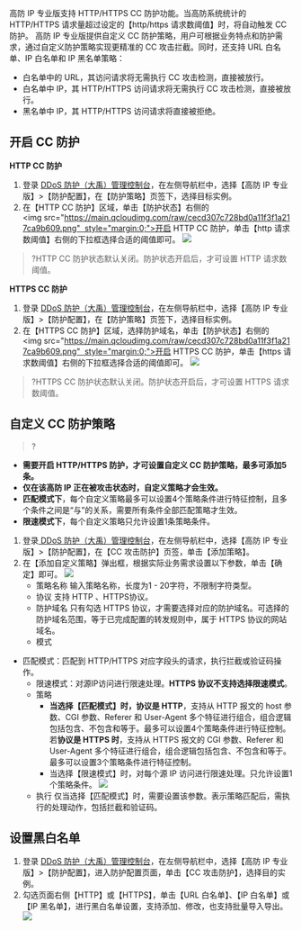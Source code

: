 高防 IP 专业版支持 HTTP/HTTPS CC 防护功能。当高防系统统计的 HTTP/HTTPS 请求量超过设定的【http/https 请求数阈值】时，将自动触发 CC 防护。
高防 IP 专业版提供自定义 CC 防护策略，用户可根据业务特点和防护需求，通过自定义防护策略实现更精准的 CC 攻击拦截。同时，还支持 URL 白名单、IP 白名单和 IP 黑名单策略：
- 白名单中的 URL，其访问请求将无需执行 CC 攻击检测，直接被放行。
- 白名单中 IP，其 HTTP/HTTPS 访问请求将无需执行 CC 攻击检测，直接被放行。
- 黑名单中 IP，其 HTTP/HTTPS 访问请求将直接被拒绝。

## 开启 CC 防护
**HTTP CC 防护**
1. 登录 [DDoS 防护（大禹）管理控制台](https://console.cloud.tencent.com/dayu/overview)，在左侧导航栏中，选择【高防 IP 专业版】>【防护配置】，在【防护策略】页签下，选择目标实例。
2. 在【HTTP CC 防护】区域，单击【防护状态】右侧的<img src="https://main.qcloudimg.com/raw/cecd307c728bd0a11f3f1a217ca9b609.png"  style="margin:0;">开启 HTTP CC 防护，单击【http 请求数阈值】右侧的下拉框选择合适的阈值即可。
![](https://main.qcloudimg.com/raw/1103f838f668a545e9d72d7c5df8cd1c.png)
>?HTTP CC 防护状态默认关闭。防护状态开启后，才可设置 HTTP 请求数阈值。

**HTTPS CC 防护**
1. 登录 [DDoS 防护（大禹）管理控制台](https://console.cloud.tencent.com/dayu/overview)，在左侧导航栏中，选择【高防 IP 专业版】>【防护配置】，在【防护策略】页签下，选择目标实例。
2. 在【HTTPS CC 防护】区域，选择防护域名，单击【防护状态】右侧的<img src="https://main.qcloudimg.com/raw/cecd307c728bd0a11f3f1a217ca9b609.png"  style="margin:0;">开启 HTTPS CC 防护，单击【https 请求数阈值】右侧的下拉框选择合适的阈值即可。
![](https://main.qcloudimg.com/raw/498d14694644feab0b31783330ff8158.png)
>?HTTPS CC 防护状态默认关闭。防护状态开启后，才可设置 HTTPS 请求数阈值。

## 自定义 CC 防护策略
>?
- **需要开启 HTTP/HTTPS 防护，才可设置自定义 CC 防护策略，最多可添加5条。**
- **仅在该高防 IP 正在被攻击状态时，自定义策略才会生效。**
- **匹配模式下**，每个自定义策略最多可以设置4个策略条件进行特征控制，且多个条件之间是“与”的关系，需要所有条件全部匹配策略才生效。
- **限速模式下**，每个自定义策略只允许设置1条策略条件。

1. 登录[ DDoS 防护（大禹）管理控制台](https://console.cloud.tencent.com/dayu/overview)，在左侧导航栏中，选择【高防 IP 专业版】>【防护配置】，在【CC 攻击防护】页签，单击【添加策略】。
2. 在【添加自定义策略】弹出框，根据实际业务需求设置以下参数，单击【确定】即可。
![](https://main.qcloudimg.com/raw/6158bb0db18fb0a240509179f6a7545f.png)
	-  策略名称
输入策略名称，长度为1 - 20字符，不限制字符类型。
	-  协议
支持 HTTP 、HTTPS协议。
	-  防护域名
只有勾选 HTTPS 协议，才需要选择对应的防护域名。可选择的防护域名范围，等于已完成配置的转发规则中，属于 HTTPS 协议的网站域名。
	- 模式
  - 匹配模式：匹配到 HTTP/HTTPS 对应字段头的请求，执行拦截或验证码操作。
 	- 限速模式：对源IP访问进行限速处理。**HTTPS 协议不支持选择限速模式**。
	- 策略
		- **当选择【匹配模式】时，协议是 HTTP**，支持从 HTTP 报文的 host 参数、CGI 参数、Referer 和 User-Agent 多个特征进行组合，组合逻辑包括包含、不包含和等于。最多可以设置4个策略条件进行特征控制。若**协议是 HTTPS 时**，支持从 HTTPS 报文的 CGI 参数、Referer 和 User-Agent 多个特征进行组合，组合逻辑包括包含、不包含和等于。最多可以设置3个策略条件进行特征控制。
		- 当选择【限速模式】时，对每个源 IP 访问进行限速处理。只允许设置1个策略条件。
![](https://main.qcloudimg.com/raw/2381d429f2b2570a0a921205d66ad5c4.png)
	- 执行
仅当选择【匹配模式】时，需要设置该参数。表示策略匹配后，需执行的处理动作，包括拦截和验证码。

## 设置黑白名单
1. 登录 [DDoS 防护（大禹）管理控制台](https://console.cloud.tencent.com/dayu/overview)，在左侧导航栏中，选择【高防 IP 专业版】>【防护配置】，进入防护配置页面，单击【CC 攻击防护】，选择目的实例。
1. 勾选页面右侧【HTTP】或【HTTPS】，单击【URL 白名单】、【IP 白名单】或【IP 黑名单】，进行黑白名单设置，支持添加、修改，也支持批量导入导出。
![](https://main.qcloudimg.com/raw/73ea2db63eb4da24eebc6ad66f04eb86.png)

